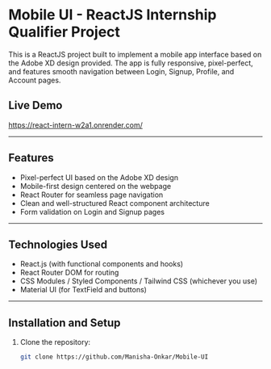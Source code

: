 # Mobile UI - ReactJS Internship Qualifier Project

This is a ReactJS project built to implement a mobile app interface based on the Adobe XD design provided. The app is fully responsive, pixel-perfect, and features smooth navigation between Login, Signup, Profile, and Account pages.

## Live Demo

https://react-intern-w2a1.onrender.com/

---

## Features

- Pixel-perfect UI based on the Adobe XD design  
- Mobile-first design centered on the webpage  
- React Router for seamless page navigation  
- Clean and well-structured React component architecture  
- Form validation on Login and Signup pages  

---

## Technologies Used

- React.js (with functional components and hooks)  
- React Router DOM for routing  
- CSS Modules / Styled Components / Tailwind CSS (whichever you use)  
- Material UI (for TextField and buttons)  

---

## Installation and Setup

1. Clone the repository:
   ```bash
   git clone https://github.com/Manisha-Onkar/Mobile-UI
